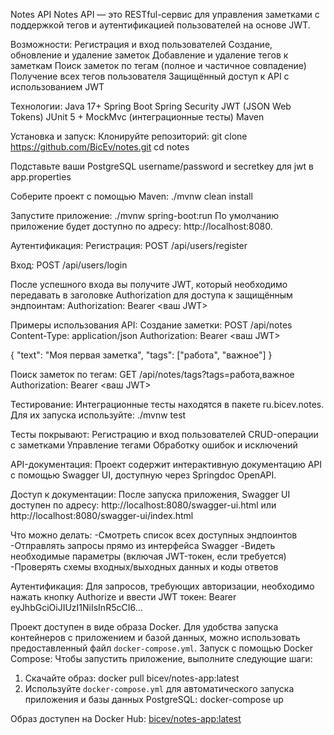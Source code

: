 Notes API
Notes API — это RESTful-сервис для управления заметками с поддержкой тегов и аутентификацией пользователей на основе JWT.

Возможности:
Регистрация и вход пользователей
Создание, обновление и удаление заметок
Добавление и удаление тегов к заметкам
Поиск заметок по тегам (полное и частичное совпадение)
Получение всех тегов пользователя
Защищённый доступ к API с использованием JWT

Технологии:
Java 17+
Spring Boot
Spring Security
JWT (JSON Web Tokens)
JUnit 5 + MockMvc (интеграционные тесты)
Maven

Установка и запуск:
Клонируйте репозиторий:
git clone https://github.com/BicEv/notes.git
cd notes

Подставьте ваши PostgreSQL username/password и secretkey для jwt в app.properties


Соберите проект с помощью Maven:
./mvnw clean install

Запустите приложение:
./mvnw spring-boot:run
По умолчанию приложение будет доступно по адресу: http://localhost:8080.

Аутентификация:
Регистрация: POST /api/users/register

Вход: POST /api/users/login

После успешного входа вы получите JWT, который необходимо передавать в заголовке Authorization для доступа к защищённым эндпоинтам:
Authorization: Bearer <ваш JWT>

Примеры использования API:
Создание заметки:
POST /api/notes
Content-Type: application/json
Authorization: Bearer <ваш JWT>

{
  "text": "Моя первая заметка",
  "tags": ["работа", "важное"]
}

Поиск заметок по тегам:
GET /api/notes/tags?tags=работа,важное
Authorization: Bearer <ваш JWT>

Тестирование:
Интеграционные тесты находятся в пакете ru.bicev.notes. Для их запуска используйте:
./mvnw test

Тесты покрывают:
Регистрацию и вход пользователей
CRUD-операции с заметками
Управление тегами
Обработку ошибок и исключений

API-документация:
Проект содержит интерактивную документацию API с помощью Swagger UI, доступную через Springdoc OpenAPI.

Доступ к документации:
После запуска приложения, Swagger UI доступен по адресу:
http://localhost:8080/swagger-ui.html
или
http://localhost:8080/swagger-ui/index.html

Что можно делать:
-Смотреть список всех доступных эндпоинтов
-Отправлять запросы прямо из интерфейса Swagger
-Видеть необходимые параметры (включая JWT-токен, если требуется)
-Проверять схемы входных/выходных данных и коды ответов

Аутентификация:
Для запросов, требующих авторизации, необходимо нажать кнопку Authorize и ввести JWT токен:
Bearer eyJhbGciOiJIUzI1NiIsInR5cCI6...

Проект доступен в виде образа Docker. Для удобства запуска контейнеров с приложением и базой данных, можно использовать предоставленный файл `docker-compose.yml`.
Запуск с помощью Docker Compose:
Чтобы запустить приложение, выполните следующие шаги:
1. Скачайте образ: docker pull bicev/notes-app:latest
2. Используйте `docker-compose.yml` для автоматического запуска приложения и базы данных PostgreSQL: docker-compose up

Образ доступен на Docker Hub: [bicev/notes-app:latest](https://hub.docker.com/r/bicev/notes-app)

